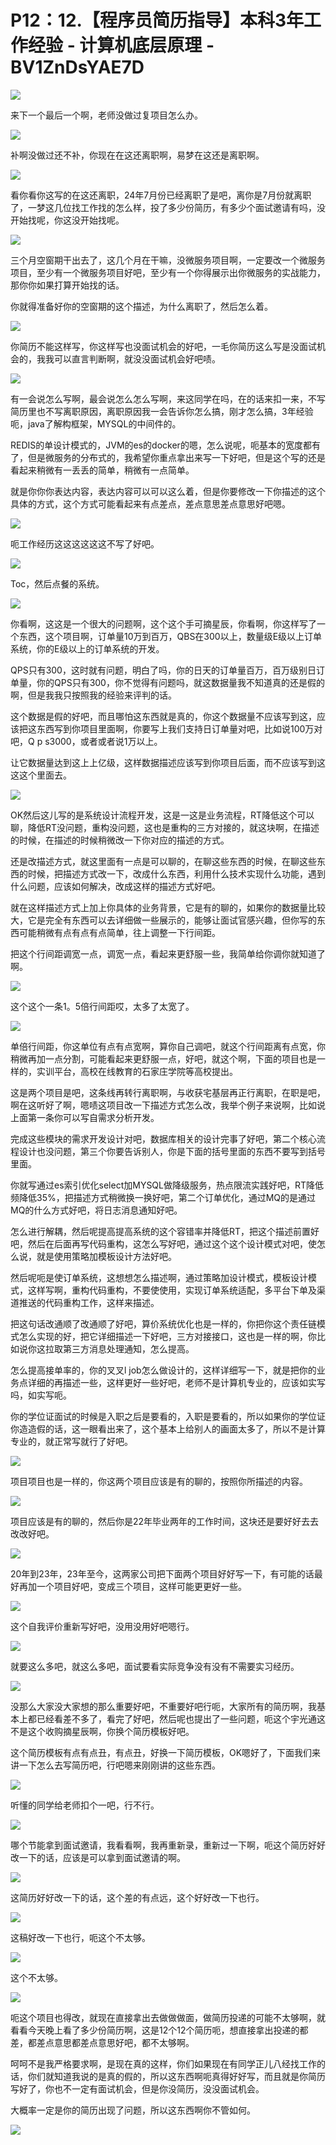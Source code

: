 # P12：12.【程序员简历指导】本科3年工作经验 - 计算机底层原理 - BV1ZnDsYAE7D

![](img/95bd26451b388da80d54e21efa0c3c7c_0.png)

来下一个最后一个啊，老师没做过复项目怎么办。

![](img/95bd26451b388da80d54e21efa0c3c7c_2.png)

补啊没做过还不补，你现在在这还离职啊，易梦在这还是离职啊。

![](img/95bd26451b388da80d54e21efa0c3c7c_4.png)

看你看你这写的在这还离职，24年7月份已经离职了是吧，离你是7月份就离职了，一梦这几位找工作找的怎么样，投了多少份简历，有多少个面试邀请有吗，没开始找呢，你这没开始找呢。



![](img/95bd26451b388da80d54e21efa0c3c7c_6.png)

三个月空窗期干出去了，这几个月在干嘛，没微服务项目啊，一定要改一个微服务项目，至少有一个微服务项目好吧，至少有一个你得展示出你微服务的实战能力，那你你如果打算开始找的话。

你就得准备好你的空窗期的这个描述，为什么离职了，然后怎么着。

![](img/95bd26451b388da80d54e21efa0c3c7c_8.png)

你简历不能这样写，你这样写也没面试机会的好吧，一毛你简历这么写是没面试机会的，我我可以直言判断啊，就没没面试机会好吧啧。



![](img/95bd26451b388da80d54e21efa0c3c7c_10.png)

有一会说怎么写啊，最会说怎么怎么写啊，来这同学在吗，在的话来扣一来，不写简历里也不写离职原因，离职原因我一会告诉你怎么搞，刚才怎么搞，3年经验呃，java了解构框架，MYSQL的中间件的。

REDIS的单设计模式的，JVM的es的docker的嗯，怎么说呢，呃基本的宽度都有了，但是微服务的分布式的，我希望你重点拿出来写一下好吧，但是这个写的还是看起来稍微有一丢丢的简单，稍微有一点简单。

就是你你你表达内容，表达内容可以可以这么着，但是你要修改一下你描述的这个具体的方式，这个方式可能看起来有点差点，差点意思差点意思好吧嗯。



![](img/95bd26451b388da80d54e21efa0c3c7c_12.png)

呃工作经历这这这这这这不写了好吧。

![](img/95bd26451b388da80d54e21efa0c3c7c_14.png)

Toc，然后点餐的系统。

![](img/95bd26451b388da80d54e21efa0c3c7c_16.png)

你看啊，这这是一个很大的问题啊，这个这个手可摘星辰，你看啊，你这样写了一个东西，这个项目啊，订单量10万到百万，QBS在300以上，数量级E级以上订单系统，你的E级以上的订单系统的开发。

QPS只有300，这时就有问题，明白了吗，你的日天的订单量百万，百万级别日订单量，你的QPS只有300，你不觉得有问题吗，就这数据量我不知道真的还是假的啊，但是我我只按照我的经验来评判的话。

这个数据是假的好吧，而且哪怕这东西就是真的，你这个数据量不应该写到这，应该把这东西写到你项目里面啊，你要写上我们支持日订单量对吧，比如说100万对吧，Q p s3000，或者或者说1万以上。

让它数据量达到这上上亿级，这样数据描述应该写到你项目后面，而不应该写到这这这个里面去。

![](img/95bd26451b388da80d54e21efa0c3c7c_18.png)

OK然后这儿写的是系统设计流程开发，这是一这是业务流程，RT降低这个可以聊，降低RT没问题，重构没问题，这也是重构的三方对接的，就这块啊，在描述的时候，在描述的时候稍微改一下你对应的描述的方式。

还是改描述方式，就这里面有一点是可以聊的，在聊这些东西的时候，在聊这些东西的时候，把描述方式改一下，改成什么东西，利用什么技术实现什么功能，遇到什么问题，应该如何解决，改成这样的描述方式好吧。

就在这样描述方式上加上你具体的业务背景，它是有的聊的，如果你的数据量比较大，它是完全有东西可以去详细做一些展示的，能够让面试官感兴趣，但你写的东西可能稍微有点有点有点简单，往上调整一下行间距。

把这个行间距调宽一点，调宽一点，看起来更舒服一些，我简单给你调你就知道了啊。

![](img/95bd26451b388da80d54e21efa0c3c7c_20.png)

这个这个一条1。5倍行间距哎，太多了太宽了。

![](img/95bd26451b388da80d54e21efa0c3c7c_22.png)

单倍行间距，你这单位有点有点宽啊，算你自己调吧，就这个行间距离有点宽，你稍微再加一点分割，可能看起来更舒服一点，好吧，就这个啊，下面的项目也是一样的，实训平台，高校在线教育的石家庄学院等高校提出。

这是两个项目是吧，这条线再转行离职啊，与收获宅基层再正行离职，在职是吧，啊在这听好了啊，嗯啧这项目改一下描述方式怎么改，我举个例子来说啊，比如说上面第一条你可以写自需求分析开发。

完成这些模块的需求开发设计对吧，数据库相关的设计完事了好吧，第二个核心流程设计也没问题，第三个你要告诉别人，你是下面的括号里面的东西不要写到括号里面。

你就写通过es索引优化select加MYSQL做降级服务，热点限流实践好吧，RT降低频降低35%，把描述方式稍微换一换好吧，第二个订单优化，通过MQ的是通过MQ的什么方式好吧，将日志消息通知好吧。

怎么进行解耦，然后呢提高提高系统的这个容错率并降低RT，把这个描述前置好吧，然后在后面再写代码重构，这怎么写好吧，通过这个这个设计模式对吧，使怎么说，就是使用策略加模板设计方法好吧。

然后呢呃是使订单系统，这想想怎么描述啊，通过策略加设计模式，模板设计模式，这样写啊，重构代码重构，不要使使用，实现订单系统适配，多平台下单及渠道推送的代码重构工作，这样来描述。

把这句话改通顺了改通顺了好吧，算价系统优化也是一样的，你把你这个责任链模式怎么实现的好，把它详细描述一下好吧，三方对接接口，这也是一样的啊，你比如说你这拉取第三方消息处理通知，怎么提高。

怎么提高接单率的，你的叉叉l job怎么做设计的，这样详细写一下，就是把你的业务点详细的再描述一些，这样更好一些好吧，老师不是计算机专业的，应该如实写吗，如实写呃。

你的学位证面试的时候是入职之后是要看的，入职是要看的，所以如果你的学位证你造造假的话，这一眼看出来了，这个基本上给别人的画面太多了，所以不是计算专业的，就正常写就行了好吧。



![](img/95bd26451b388da80d54e21efa0c3c7c_24.png)

项目项目也是一样的，你这两个项目应该是有的聊的，按照你所描述的内容。

![](img/95bd26451b388da80d54e21efa0c3c7c_26.png)

项目应该是有的聊的，然后你是22年毕业两年的工作时间，这块还是要好好去去改改好吧。

![](img/95bd26451b388da80d54e21efa0c3c7c_28.png)

20年到23年，23年至今，这两家公司把下面两个项目好好写一下，有可能的话最好再加一个项目好吧，变成三个项目，这样可能更更好一些。



![](img/95bd26451b388da80d54e21efa0c3c7c_30.png)

这个自我评价重新写好吧，没用没用好吧嗯行。

![](img/95bd26451b388da80d54e21efa0c3c7c_32.png)

就要这么多吧，就这么多吧，面试要看实际竞争没有没有不需要实习经历。

![](img/95bd26451b388da80d54e21efa0c3c7c_34.png)

没那么大家没大家想的那么重要好吧，不重要好吧行呃，大家所有的简历啊，我基本上都已经看差不多了，看完了好吧，然后呢也提出了一些问题，呃这个宇光通这不是这个收购摘星辰啊，你换个简历模板好吧。

这个简历模板有点有点丑，有点丑，好换一下简历模板，OK嗯好了，下面我们来讲一下怎么去写简历吧，行吧嗯来刚刚讲的这些东西。



![](img/95bd26451b388da80d54e21efa0c3c7c_36.png)

听懂的同学给老师扣个一吧，行不行。

![](img/95bd26451b388da80d54e21efa0c3c7c_38.png)

哪个节能拿到面试邀请，我看看啊，我再重新录，重新过一下啊，呃这个简历好好改一下的话，应该是可以拿到面试邀请的啊。



![](img/95bd26451b388da80d54e21efa0c3c7c_40.png)

这简历好好改一下的话，这个差的有点远，这个好好改一下也行。

![](img/95bd26451b388da80d54e21efa0c3c7c_42.png)

这稿好改一下也行，呃这个不太够。

![](img/95bd26451b388da80d54e21efa0c3c7c_44.png)

这个不太够。

![](img/95bd26451b388da80d54e21efa0c3c7c_46.png)

呃这个项目也得改，就现在直接拿出去做做做面，做简历投递的可能不太够啊，就看看今天晚上看了多少份简历啊，这是12个12个简历呃，想直接拿出投递的都差，都差点意思都差点意思好吧，都不太够啊。

呵呵不是我严格要求啊，是现在真的这样，你们如果现在有同学正儿八经找工作的话，你们就知道我说的是真的假的，所以这东西啊呃真得好好写，而且就是你简历写好了，你也不一定有面试机会，但是你没简历，没没面试机会。

大概率一定是你的简历出现了问题，所以这东西啊你不管如何。

![](img/95bd26451b388da80d54e21efa0c3c7c_48.png)